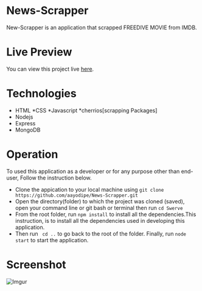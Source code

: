 # News-Scrapper
New-Scrapper is an application that scrapped FREEDIVE MOVIE from IMDB.

# Live Preview 
You can view this project live [here](https://github.com/aayodipe/News-Scrapper).

# Technologies
* HTML
*CSS
*Javascript
*cherrios[scrapping Packages]
* Nodejs
* Express
* MongoDB

# Operation

To used this application as a developer or for any purpose other than end-user, Follow the instruction below.

* Clone the appication to your local machine using ```git clone https://github.com/aayodipe/News-Scrapper.git ```
* Open the directory(folder) to which the project was cloned (saved), open  your command line or git bash or terminal then run ```cd Swerve```
* From the root folder, run ```npm install``` to install all the dependencies.This instruction, is to install all the dependencies used in developing this application.
* Then run ``` cd ..``` to go back to the root of the folder.
   Finally, run ``` node start ``` to start the application.

# Screenshot

![Imgur](https://i.imgur.com/UGIgk27.png)
